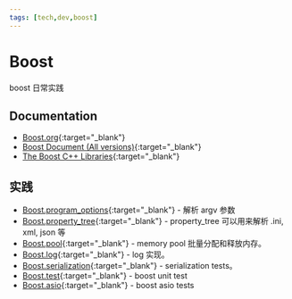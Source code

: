 ```yaml
---
tags: [tech,dev,boost]
---
```


# Boost

boost 日常实践

## Documentation

- [Boost.org](https://www.boost.org/){:target="_blank"}
- [Boost Document (All versions)](https://www.boost.org/doc/){:target="_blank"}
- [The Boost C++ Libraries](https://theboostcpplibraries.com/){:target="_blank"}

## 实践

- [Boost.program_options](https://github.com/xiongjia/recycle.bin/tree/master/scratch/boost/program-options){:target="_blank"} - 解析 argv 参数
- [Boost.property_tree](https://github.com/xiongjia/recycle.bin/tree/master/scratch/boost/property-tree){:target="_blank"} - property_tree 可以用来解析 .ini, xml, json 等
- [Boost.pool](https://github.com/xiongjia/recycle.bin/tree/master/scratch/boost/pool){:target="_blank"} - memory pool 批量分配和释放内存。
- [Boost.log](https://github.com/xiongjia/recycle.bin/tree/master/scratch/boost/log){:target="_blank"} - log 实现。
- [Boost.serialization](https://github.com/xiongjia/recycle.bin/tree/master/scratch/boost/serialization){:target="_blank"} - serialization tests。
- [Boost.test](https://github.com/xiongjia/recycle.bin/tree/master/scratch/boost/test){:target="_blank"} - boost unit test
- [Boost.asio](https://github.com/xiongjia/recycle.bin/tree/master/scratch/boost/asio){:target="_blank"} - boost asio tests
